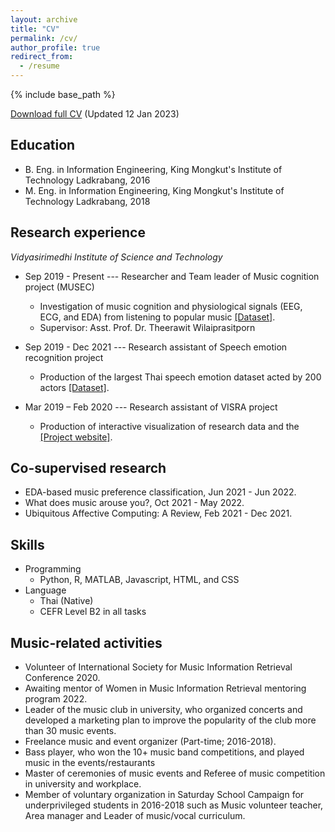 ```yaml
---
layout: archive
title: "CV"
permalink: /cv/
author_profile: true
redirect_from:
  - /resume
---
```


{% include base_path %}

[Download full CV](https://drive.google.com/open?id=1LvZ3vvuR1KAmrzcuWGJYkL-c2yZ2f5If&authuser=soravitt.sang%40gmail.com&usp=drive_fs) (Updated 12 Jan 2023)

## Education

* B. Eng. in Information Engineering, King Mongkut's Institute of Technology Ladkrabang, 2016
* M. Eng. in Information Engineering, King Mongkut's Institute of Technology Ladkrabang, 2018
<!-- * Ph.D in Version Control Theory, GitHub University, 2018 (expected) -->

## Research experience

*Vidyasirimedhi Institute of Science and Technology*
* Sep 2019 - Present --- Researcher and Team leader of Music cognition project (MUSEC)
  * Investigation of music cognition and physiological signals (EEG, ECG, and EDA) from listening to popular music [[Dataset]](https://github.com/IoBT-VISTEC/MUSEC).
  * Supervisor: Asst. Prof. Dr. Theerawit Wilaiprasitporn

* Sep 2019 - Dec 2021 --- Research assistant of Speech emotion recognition project
  * Production of the largest Thai speech emotion dataset acted by 200 actors [[Dataset]](https://github.com/vistec-AI/dataset-releases/releases/tag/v1).

* Mar 2019 – Feb 2020 --- Research assistant of VISRA project 
  * Production of interactive visualization of research data and the [[Project website]](https://visra.vistec.ac.th).

## Co-supervised research
<!-- * Benchmarking Time-Frequency Representation Methods in EEG-based Music Preference Recognition Using Deep Learning Approach, Jun 2022 - Present. -->
* EDA-based music preference classification, Jun 2021 - Jun 2022.
* What does music arouse you?, Oct 2021 - May 2022.
* Ubiquitous Affective Computing: A Review, Feb 2021 - Dec 2021.

## Skills
* Programming
  * Python, R, MATLAB, Javascript, HTML, and CSS
* Language 
  * Thai (Native)
  * CEFR Level B2 in all tasks

## Music-related activities

  * Volunteer of International Society for Music Information Retrieval Conference 2020.
  * Awaiting mentor of Women in Music Information Retrieval mentoring program 2022.
  * Leader of the music club in university, who organized concerts and developed a marketing plan to improve the popularity of the club more than 30 music events.
  * Freelance music and event organizer (Part-time; 2016-2018).
  * Bass player, who won the 10+ music band competitions, and played music in the events/restaurants 
  * Master of ceremonies of music events and Referee of music competition in university and workplace.
  * Member of voluntary organization in Saturday School Campaign for underprivileged students in 2016-2018 such as Music volunteer teacher, Area manager and Leader of music/vocal curriculum.